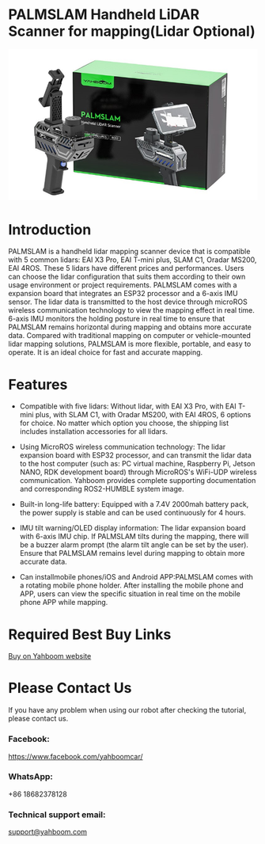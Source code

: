 # PALMSLAM Handheld LiDAR Scanner for mapping(Lidar Optional)
![](https://github.com/YahboomTechnology/PalmSlam/blob/main/PALMSLAM.jpg)
# Introduction
PALMSLAM is a handheld lidar mapping scanner device that is compatible with 5 common lidars: EAI X3 Pro, EAI T-mini plus, SLAM C1, Oradar MS200, EAI 4ROS. These 5 lidars have different prices and performances. Users can choose the lidar configuration that suits them according to their own usage environment or project requirements. PALMSLAM comes with a expansion board that integrates an ESP32 processor and a 6-axis IMU sensor. The lidar data is transmitted to the host device through microROS wireless communication technology to view the mapping effect in real time. 6-axis IMU monitors the holding posture in real time to ensure that PALMSLAM remains horizontal during mapping and obtains more accurate data. Compared with traditional mapping on computer or vehicle-mounted lidar mapping solutions, PALMSLAM is more flexible, portable, and easy to operate. It is an ideal choice for fast and accurate mapping.

# Features
* Compatible with five lidars: Without lidar, with EAI X3 Pro, with EAI T-mini plus, with SLAM C1, with Oradar MS200, with EAI 4ROS, 6 options for choice. No matter which option you choose, the shipping list includes installation accessories for all lidars.

* Using MicroROS wireless communication technology: The lidar expansion board with ESP32 processor, and can transmit the lidar data to the host computer (such as: PC virtual machine, Raspberry Pi, Jetson NANO, RDK development board) through MicroROS's WiFi-UDP wireless communication. Yahboom provides complete supporting documentation and corresponding ROS2-HUMBLE system image.

* Built-in long-life battery: Equipped with a 7.4V 2000mah battery pack, the power supply is stable and can be used continuously for 4 hours.

* IMU tilt warning/OLED display information: The lidar expansion board with 6-axis IMU chip. If PALMSLAM tilts during the mapping, there will be a buzzer alarm prompt (the alarm tilt angle can be set by the user). Ensure that PALMSLAM remains level during mapping to obtain more accurate data.

* Can installmobile phones/iOS and Android APP:PALMSLAM comes with a rotating mobile phone holder. After installing the mobile phone and APP, users can view the specific situation in real time on the mobile phone APP while mapping.

# Required Best Buy Links
[Buy on Yahboom website](https://category.yahboom.net/products/palmslam)

# Please Contact Us
If you have any problem when using our robot after checking the tutorial, please contact us.

### Facebook: 
https://www.facebook.com/yahboomcar/ 

### WhatsApp:
+86 18682378128

### Technical support email: 
support@yahboom.com

